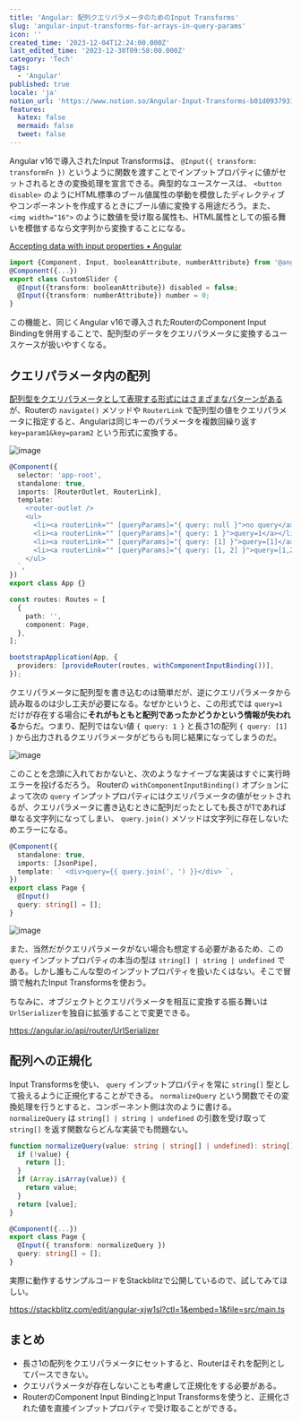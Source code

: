 ```yaml
---
title: 'Angular: 配列クエリパラメータのためのInput Transforms'
slug: 'angular-input-transforms-for-arrays-in-query-params'
icon: ''
created_time: '2023-12-04T12:24:00.000Z'
last_edited_time: '2023-12-30T09:58:00.000Z'
category: 'Tech'
tags:
  - 'Angular'
published: true
locale: 'ja'
notion_url: 'https://www.notion.so/Angular-Input-Transforms-b01d0937931d4a748ff31a416346feab'
features:
  katex: false
  mermaid: false
  tweet: false
---
```


Angular v16で導入されたInput Transformsは、 `@Input({ transform: transformFn })` というように関数を渡すことでインプットプロパティに値がセットされるときの変換処理を宣言できる。典型的なユースケースは、 `<button disable>` のようにHTML標準のブール値属性の挙動を模倣したディレクティブやコンポーネントを作成するときにブール値に変換する用途だろう。また、 `<img width="16">` のように数値を受け取る属性も、HTML属性としての振る舞いを模倣するなら文字列から変換することになる。

[Accepting data with input properties • Angular](https://angular.dev/guide/components/inputs#input-transforms)

```ts
import {Component, Input, booleanAttribute, numberAttribute} from '@angular/core';
@Component({...})
export class CustomSlider {
  @Input({transform: booleanAttribute}) disabled = false;
  @Input({transform: numberAttribute}) number = 0;
}
```

この機能と、同じくAngular v16で導入されたRouterのComponent Input Bindingを併用することで、配列型のデータをクエリパラメータに変換するユースケースが扱いやすくなる。

## クエリパラメータ内の配列

[配列型をクエリパラメータとして表現する形式にはさまざまなパターンがある](https://medium.com/raml-api/arrays-in-query-params-33189628fa68)が、Routerの `navigate()` メソッドや `RouterLink` で配列型の値をクエリパラメータに指定すると、Angularは同じキーのパラメータを複数回繰り返す `key=param1&key=param2` という形式に変換する。

![image](/images/angular-input-transforms-for-arrays-in-query-params/Untitled.png)

```ts
@Component({
  selector: 'app-root',
  standalone: true,
  imports: [RouterOutlet, RouterLink],
  template: `
    <router-outlet />
    <ul>
      <li><a routerLink="" [queryParams]="{ query: null }">no query</a></li>
      <li><a routerLink="" [queryParams]="{ query: 1 }">query=1</a></li>
      <li><a routerLink="" [queryParams]="{ query: [1] }">query=[1]</a></li>
      <li><a routerLink="" [queryParams]="{ query: [1, 2] }">query=[1,2]</a></li>
    </ul>
  `,
})
export class App {}

const routes: Routes = [
  {
    path: '',
    component: Page,
  },
];

bootstrapApplication(App, {
  providers: [provideRouter(routes, withComponentInputBinding())],
});
```

クエリパラメータに配列型を書き込むのは簡単だが、逆にクエリパラメータから読み取るのは少し工夫が必要になる。なぜかというと、この形式では `query=1` だけが存在する場合に**それがもともと配列であったかどうかという情報が失われる**からだ。つまり、配列ではない値 `{ query: 1 }` と長さ1の配列 `{ query: [1] }` から出力されるクエリパラメータがどちらも同じ結果になってしまうのだ。

![image](/images/angular-input-transforms-for-arrays-in-query-params/Untitled.png)

このことを念頭に入れておかないと、次のようなナイーブな実装はすぐに実行時エラーを投げるだろう。 Routerの `withComponentInputBinding()` オプションによって次の `query` インプットプロパティにはクエリパラメータの値がセットされるが、クエリパラメータに書き込むときに配列だったとしても長さが1であれば単なる文字列になってしまい、 `query.join()` メソッドは文字列に存在しないためエラーになる。

```ts
@Component({
  standalone: true,
  imports: [JsonPipe],
  template: ` <div>query={{ query.join(', ') }}</div> `,
})
export class Page {
  @Input()
  query: string[] = [];
}
```

![image](/images/angular-input-transforms-for-arrays-in-query-params/Untitled.png)

また、当然だがクエリパラメータがない場合も想定する必要があるため、この `query` インプットプロパティの本当の型は `string[] | string | undefined` である。しかし誰もこんな型のインプットプロパティを扱いたくはない。そこで冒頭で触れたInput Transformsを使おう。

ちなみに、オブジェクトとクエリパラメータを相互に変換する振る舞いは`UrlSerializer`を独自に拡張することで変更できる。

https://angular.io/api/router/UrlSerializer

## 配列への正規化

Input Transformsを使い、 `query` インプットプロパティを常に `string[]` 型として扱えるように正規化することができる。 `normalizeQuery` という関数でその変換処理を行うとすると、コンポーネント側は次のように書ける。`normalizeQuery` は `string[] | string | undefined` の引数を受け取って `string[]` を返す関数ならどんな実装でも問題ない。

```ts
function normalizeQuery(value: string | string[] | undefined): string[] {
  if (!value) {
    return [];
  }
  if (Array.isArray(value)) {
    return value;
  }
  return [value];
}

@Component({...})
export class Page {
  @Input({ transform: normalizeQuery })
  query: string[] = [];
}
```

実際に動作するサンプルコードをStackblitzで公開しているので、試してみてほしい。

https://stackblitz.com/edit/angular-xjw1sl?ctl=1&embed=1&file=src/main.ts

## まとめ

- 長さ1の配列をクエリパラメータにセットすると、Routerはそれを配列としてパースできない。
- クエリパラメータが存在しないことも考慮して正規化をする必要がある。
- RouterのComponent Input BindingとInput Transformsを使うと、正規化された値を直接インプットプロパティで受け取ることができる。
